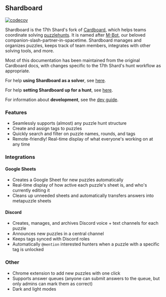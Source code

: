## Shardboard

[![codecov](https://codecov.io/gh/cardinalitypuzzles/cardboard/branch/master/graph/badge.svg)](https://codecov.io/gh/cardinalitypuzzles/cardboard)

Shardboard is the 17th Shard's fork of [Cardboard](https://github.com/cardinalitypuzzles/cardboard), which helps teams coordinate solving [puzzlehunts](https://en.wikipedia.org/wiki/Puzzle_hunt). It is named after [M-Bot](https://github.com/Moonrise55/Mbot), our beloved companion-slash-partner-in-spacetime. Shardboard manages and organizes puzzles, keeps track of team members, integrates with other solving tools, and more.

Most of this documentation has been maintained from the original Cardboard docs, with changes specific to the 17th Shard's hunt workflow as appropriate.

For help **using Shardboard as a solver**, see [here](user-guide.md).

For help **setting Shardboard up for a hunt**, see [here](new-hunt-setup.md).

For information about **development**, see the [dev guide](dev-guide.md).

### Features

* Seamlessly supports (almost) any puzzle hunt structure
* Create and assign tags to puzzles
* Quickly search and filter on puzzle names, rounds, and tags
* Remote-friendly! Real-time display of what everyone's working on at any time

### Integrations

#### Google Sheets

* Creates a Google Sheet for new puzzles automatically
* Real-time display of how active each puzzle's sheet is, and who's currently editing it
* Cleans up unneeded sheets and automatically transfers answers into metapuzzle sheets

#### Discord
* Creates, manages, and archives Discord voice + text channels for each puzzle
* Announces new puzzles in a central channel
* Keeps tags synced with Discord roles
* Automatically `@mention` interested hunters when a puzzle with a specific tag is unlocked

### Other

* Chrome extension to add new puzzles with one click
* Supports answer queues (anyone can submit answers to the queue, but only admins can mark them as correct)
* Dark and light modes
